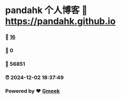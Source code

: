 # pandahk 个人博客 :link: https://pandahk.github.io 
### :page_facing_up: [16](https://pandahk.github.io/tag.html) 
### :speech_balloon: 0 
### :hibiscus: 56851 
### :alarm_clock: 2024-12-02 18:37:49 
### Powered by :heart: [Gmeek](https://github.com/Meekdai/Gmeek)
